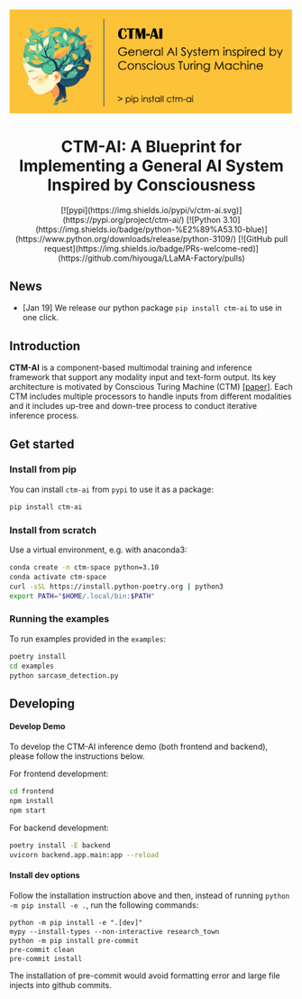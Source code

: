 ![ctm-ai-banner](assets/ctm-ai-banner.png)



<h1 align="center">CTM-AI: A Blueprint for Implementing a General AI System Inspired by Consciousness</h1>

<div align="center">
  [![pypi](https://img.shields.io/pypi/v/ctm-ai.svg)](https://pypi.org/project/ctm-ai/)
  [![Python 3.10](https://img.shields.io/badge/python-%E2%89%A53.10-blue)](https://www.python.org/downloads/release/python-3109/)
  [![GitHub pull request](https://img.shields.io/badge/PRs-welcome-red)](https://github.com/hiyouga/LLaMA-Factory/pulls)

</div>

## News

* [Jan 19] We release our python package `pip install ctm-ai` to use in one click.

## Introduction

**CTM-AI** is a component-based multimodal training and inference framework that support any modality input and text-form output. Its key architecture is motivated by Conscious Turing Machine (CTM) [[paper]](https://arxiv.org/abs/2107.13704). Each CTM includes multiple processors to handle inputs from different modalities and it includes up-tree and down-tree process to conduct iterative inference process.

## Get started

### Install from pip

You can install `ctm-ai` from `pypi` to use it as a package:

```bash
pip install ctm-ai
```

### Install from scratch

Use a virtual environment, e.g. with anaconda3:

```bash
conda create -n ctm-space python=3.10
conda activate ctm-space
curl -sSL https://install.python-poetry.org | python3
export PATH="$HOME/.local/bin:$PATH"
```

### Running the examples
To run examples provided in the `examples`:

```bash
poetry install
cd examples
python sarcasm_detection.py
```

## Developing

#### Develop Demo

To develop the CTM-AI inference demo (both frontend and backend), please follow the instructions below.

For frontend development:

```bash
cd frontend
npm install
npm start
```

For backend development:

```bash
poetry install -E backend
uvicorn backend.app.main:app --reload
```

#### Install dev options

Follow the installation instruction above and then, instead of running `python -m pip install -e .`, run the following commands:

```
python -m pip install -e ".[dev]"
mypy --install-types --non-interactive research_town
python -m pip install pre-commit
pre-commit clean
pre-commit install
```

The installation of pre-commit would avoid formatting error and large file injects into github commits.
